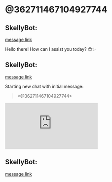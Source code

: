# @362711467104927744

## **SkellyBot**:

 [message link](https://discord.com/channels/1194766712680222800/1219445372393619551/1219445380278652999) 

 Hello there! How can I assist you today? 😊✨

## **SkellyBot**:

 [message link](https://discord.com/channels/1194766712680222800/1219445372393619551/1219445375140892783) 

 Starting new chat with initial message:

> <@362711467104927744>

![chat-1219445372393619551.json](https://cdn.discordapp.com/attachments/1219445372393619551/1219445389783208046/chat-1219445372393619551.json?ex=66148e85&is=66021985&hm=7738560503f19d5b32f1a8b7d6aeff9698e3475d60368679fa4aa0b258895e70&)

## **SkellyBot**:

 [message link](https://discord.com/channels/1194766712680222800/1219445372393619551/1219445373597126787) 

 

